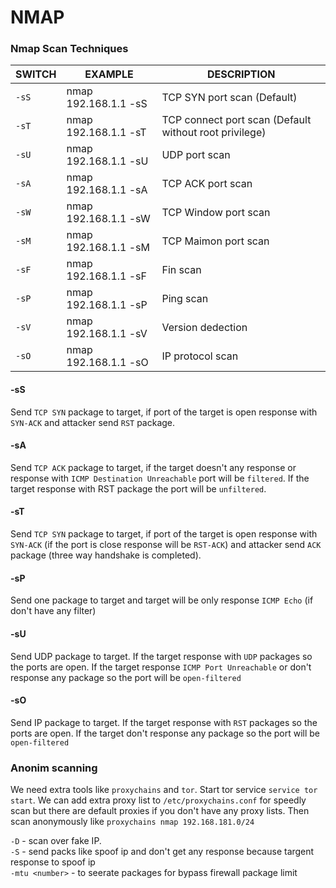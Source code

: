 # NMAP
### Nmap Scan Techniques

SWITCH |	EXAMPLE |	DESCRIPTION 
|----------------|--------------|----------|
`-sS` |	nmap 192.168.1.1 -sS |	TCP SYN port scan (Default)
`-sT` |	nmap 192.168.1.1 -sT |	TCP connect port scan (Default without root privilege)
`-sU` |	nmap 192.168.1.1 -sU | UDP port scan
`-sA` |	nmap 192.168.1.1 -sA |	TCP ACK port scan
`-sW` |	nmap 192.168.1.1 -sW |	TCP Window port scan
`-sM` |	nmap 192.168.1.1 -sM |	TCP Maimon port scan
`-sF` |	nmap 192.168.1.1 -sF |	Fin scan
`-sP` |	nmap 192.168.1.1 -sP |	Ping scan
`-sV` |	nmap 192.168.1.1 -sV |	Version dedection
`-sO` |	nmap 192.168.1.1 -sO |	IP protocol scan

#### -sS

Send `TCP SYN` package to target, if port of the target is open response with `SYN-ACK` and attacker send `RST` package.

#### -sA

Send `TCP ACK` package to target, if the target doesn't any response or response with `ICMP Destination Unreachable` port will be `filtered`. If the target response with RST package the port will be `unfiltered`.

#### -sT

Send `TCP SYN` package to target, if port of the target is open response with `SYN-ACK` (if the port is close response will be `RST-ACK`) and attacker send `ACK` package (three way handshake is completed).

#### -sP

Send one package to target and target will be only response `ICMP Echo` (if don't have any filter)

#### -sU

Send UDP package to target. If the target response with `UDP` packages so the ports are open. If the target response `ICMP Port Unreachable` or don't response any package so the port will be `open-filtered`

#### -sO

Send IP package to target. If the target response with `RST` packages so the ports are open. If the target  don't response any package so the port will be `open-filtered`


### Anonim scanning

We need extra tools like `proxychains` and `tor`.
Start tor service  `service tor start`.  We can add extra proxy list to  `/etc/proxychains.conf` for speedly scan but there are default proxies if you don't have any proxy lists. Then scan anonymously like `proxychains nmap 192.168.181.0/24`  

`-D` <fakeip> - scan over fake IP.  
`-S` <spoofIP> - send packs like spoof ip and don't get any response because targent response to spoof ip  
`-mtu <number>` - to seerate packages for bypass firewall package limit

